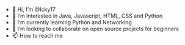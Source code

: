 - 👋 Hi, I’m @Icky17
- 👀 I’m interested in Java, Javascript, HTML, CSS and Python
- 🌱 I’m currently learning Python and Networking
- 💞️ I’m looking to collaborate on open source projects for beginners 
- 📫 How to reach me

<!---
Icky17/Icky17 is a ✨ special ✨ repository because its `README.md` (this file) appears on your GitHub profile.
You can click the Preview link to take a look at your changes.
--->

